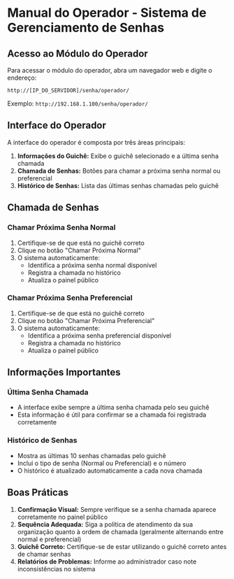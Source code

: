 # Manual do Operador - Sistema de Gerenciamento de Senhas

## Acesso ao Módulo do Operador

Para acessar o módulo do operador, abra um navegador web e digite o endereço:
```
http://[IP_DO_SERVIDOR]/senha/operador/
```

Exemplo: `http://192.168.1.100/senha/operador/`

## Interface do Operador

A interface do operador é composta por três áreas principais:

1. **Informações do Guichê:** Exibe o guichê selecionado e a última senha chamada
2. **Chamada de Senhas:** Botões para chamar a próxima senha normal ou preferencial
3. **Histórico de Senhas:** Lista das últimas senhas chamadas pelo guichê

## Chamada de Senhas

### Chamar Próxima Senha Normal
1. Certifique-se de que está no guichê correto
2. Clique no botão "Chamar Próxima Normal"
3. O sistema automaticamente:
   - Identifica a próxima senha normal disponível
   - Registra a chamada no histórico
   - Atualiza o painel público

### Chamar Próxima Senha Preferencial
1. Certifique-se de que está no guichê correto
2. Clique no botão "Chamar Próxima Preferencial"
3. O sistema automaticamente:
   - Identifica a próxima senha preferencial disponível
   - Registra a chamada no histórico
   - Atualiza o painel público

## Informações Importantes

### Última Senha Chamada
- A interface exibe sempre a última senha chamada pelo seu guichê
- Esta informação é útil para confirmar se a chamada foi registrada corretamente

### Histórico de Senhas
- Mostra as últimas 10 senhas chamadas pelo guichê
- Inclui o tipo de senha (Normal ou Preferencial) e o número
- O histórico é atualizado automaticamente a cada nova chamada

## Boas Práticas

1. **Confirmação Visual:** Sempre verifique se a senha chamada aparece corretamente no painel público
2. **Sequência Adequada:** Siga a política de atendimento da sua organização quanto à ordem de chamada (geralmente alternando entre normal e preferencial)
3. **Guichê Correto:** Certifique-se de estar utilizando o guichê correto antes de chamar senhas
4. **Relatórios de Problemas:** Informe ao administrador caso note inconsistências no sistema